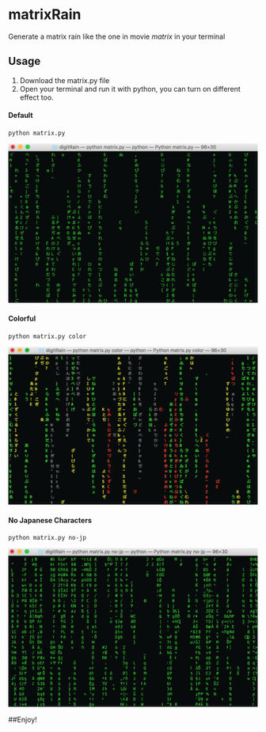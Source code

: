 # matrixRain
Generate a matrix rain like the one in movie _matrix_ in your terminal
## Usage
1. Download the matrix.py file
2. Open your terminal and run it with python, you can turn on different effect too.
#### Default
```shell
python matrix.py
```
<p align="left"><img src="imgs/effect1.png" alt="Default" width=600px>
</p>

#### Colorful
```shell
python matrix.py color
```
<p align="left"><img src="imgs/effect2.png" alt="Colorful" width=600px>
</p>

#### No Japanese Characters
```shell
python matrix.py no-jp
```
<p align="left"><img src="imgs/effect3.png" alt="No-jp" width=600px>
</p>

##Enjoy!
